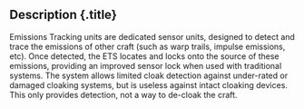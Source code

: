 Description {.title}
-----------

Emissions Tracking units are dedicated sensor units, designed to detect and trace the emissions of other craft (such as warp trails, impulse emissions, etc). Once detected, the ETS locates and locks onto the source of these emissions, providing an improved sensor lock when used with traditional systems. The system allows limited cloak detection against under-rated or damaged cloaking systems, but is useless against intact cloaking devices. This only provides detection, not a way to de-cloak the craft.

